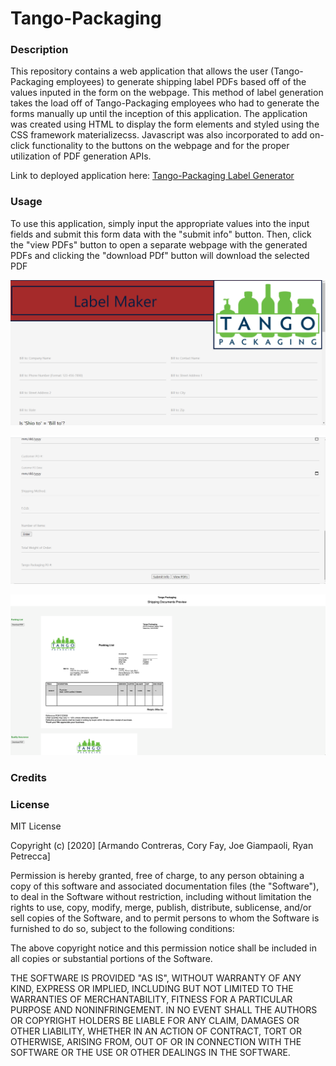 # Tango-Packaging

### Description

This repository contains a web application that allows the user (Tango-Packaging employees) to generate shipping label PDFs based off of the values inputed in the form on the webpage.  This method of label generation takes the load off of Tango-Packaging employees who had to generate the forms manually up until the inception of this application.  The application was created using HTML to display the form elements and styled using the CSS framework materializecss.  Javascript was also incorporated to add on-click functionality to the buttons on the webpage and for the proper utilization of PDF generation APIs.  

Link to deployed application here: [Tango-Packaging Label Generator](https://coryfay.github.io/tango-packaging/)

### Usage

To use this application, simply input the appropriate values into the input fields and submit this form data with the "submit info" button.  Then, click the "view PDFs" button to open a separate webpage with the generated PDFs and clicking the "download PDf" button will download the selected PDF 

![label-maker](Assets/images/label-maker.png)

![buttons](Assets/images/buttons.png)

![shipping-documents](Assets/images/shipping-documents.png)

### Credits



### License

MIT License

Copyright (c) [2020] [Armando Contreras, Cory Fay, Joe Giampaoli, Ryan Petrecca]

Permission is hereby granted, free of charge, to any person obtaining a copy
of this software and associated documentation files (the "Software"), to deal
in the Software without restriction, including without limitation the rights
to use, copy, modify, merge, publish, distribute, sublicense, and/or sell
copies of the Software, and to permit persons to whom the Software is
furnished to do so, subject to the following conditions:

The above copyright notice and this permission notice shall be included in all
copies or substantial portions of the Software.

THE SOFTWARE IS PROVIDED "AS IS", WITHOUT WARRANTY OF ANY KIND, EXPRESS OR
IMPLIED, INCLUDING BUT NOT LIMITED TO THE WARRANTIES OF MERCHANTABILITY,
FITNESS FOR A PARTICULAR PURPOSE AND NONINFRINGEMENT. IN NO EVENT SHALL THE
AUTHORS OR COPYRIGHT HOLDERS BE LIABLE FOR ANY CLAIM, DAMAGES OR OTHER
LIABILITY, WHETHER IN AN ACTION OF CONTRACT, TORT OR OTHERWISE, ARISING FROM,
OUT OF OR IN CONNECTION WITH THE SOFTWARE OR THE USE OR OTHER DEALINGS IN THE
SOFTWARE.
